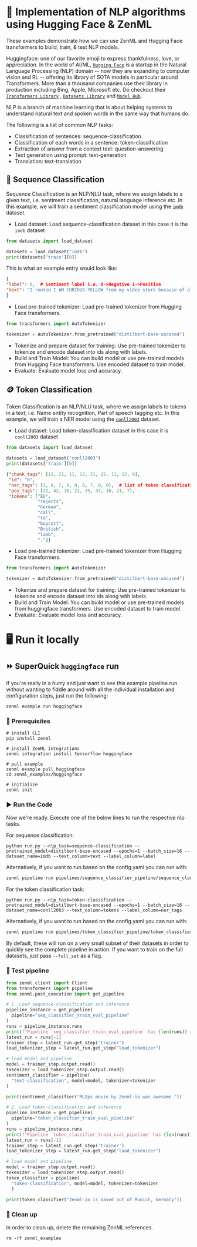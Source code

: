 # 🤗 Implementation of NLP algorithms using Hugging Face & ZenML

These examples demonstrate how we can use ZenML and Hugging Face transformers to build, train, & test NLP models.

Huggingface: one of our favorite emoji to express thankfulness, love, or appreciation. In the world of
AI/ML, [`Hugging Face`](https://huggingface.co/) is a startup in the Natural Language Processing (NLP) domain -- now
they are expanding to computer vision and RL -- offering its library of SOTA models in particular around Transformers.
More than a thousand companies use their library in production including Bing, Apple, Microsoft etc. Do checkout
their [`Transformers Library`](https://github.com/huggingface/transformers)
, [`Datasets Library`](https://github.com/huggingface/datasets) and [`Model Hub`](https://huggingface.co/models).

NLP is a branch of machine learning that is about helping systems to understand natural text and spoken words in the
same way that humans do.

The following is a list of common NLP tasks:

- Classification of sentences: sequence-classification
- Classification of each words in a sentence: token-classification
- Extraction of answer from a context text: question-answering
- Text generation using prompt: text-generation
- Translation: text-translation

## 📝 Sequence Classification

Sequence Classification is an NLP/NLU task, where we assign labels to a given text, i.e. sentiment classification,
natural language inference etc. In this example, we will train a sentiment classification model using
the [`imdb`](https://huggingface.co/datasets/imdb) dataset.

- Load dataset: Load sequence-classification dataset in this case it is the `imdb` dataset

```python
from datasets import load_dataset

datasets = load_dataset("imdb")
print(datasets['train'][0])
```

This is what an example entry would look like:
```json
{
"label": 0,  # Sentiment label i.e. 0->Negative 1->Positive
"text": "I rented I AM CURIOUS-YELLOW from my video store because of all the controversy that surrounded it when it was first released in 1967. I also heard that at first it was seized by U.S.customs if it ever tried to enter this country, therefore being a fan of films considered controversial I really had to see this for myself.....",
}
```

- Load pre-trained tokenizer: Load pre-trained tokenizer from Hugging Face transformers.

```python
from transformers import AutoTokenizer

tokenizer = AutoTokenizer.from_pretrained("distilbert-base-uncased")
```

- Tokenize and prepare dataset for training: Use pre-trained tokenizer to tokenize and encode dataset into ids along
  with labels.
- Build and Train Model: You can build model or use pre-trained models from Hugging Face transformers. Use encoded
  dataset to train model.
- Evaluate: Evaluate model loss and accuracy.

## 🪙 Token Classification

Token Classification is an NLP/NLU task, where we assign labels to tokens in a text, i.e. Name entity recognition,
Part of speech tagging etc. In this example, we will train a NER model using the
[`conll2003`](https://huggingface.co/datasets/conll2003) dataset.

- Load dataset: Load token-classification dataset in this case it is `conll2003` dataset

```python
from datasets import load_dataset

datasets = load_dataset("conll2003")
print(datasets['train'][0])
```
```json
{"chunk_tags": [11, 21, 11, 12, 21, 22, 11, 12, 0],
 "id": "0",
 "ner_tags": [3, 0, 7, 0, 0, 0, 7, 0, 0],  # list of token classification labels
 "pos_tags": [22, 42, 16, 21, 35, 37, 16, 21, 7],
 "tokens": ["EU",
            "rejects",
            "German",
            "call",
            "to",
            "boycott",
            "British",
            "lamb",
            "."]}
```

- Load pre-trained tokenizer: Load pre-trained tokenizer from Hugging Face transformers.

```python
from transformers import AutoTokenizer

tokenizer = AutoTokenizer.from_pretrained("distilbert-base-uncased")
```

- Tokenize and prepare dataset for training: Use pre-trained tokenizer to tokenize and encode dataset into ids along
  with labels.
- Build and Train Model: You can build model or use pre-trained models from huggingface transformers. Use encoded
  dataset to train model.
- Evaluate: Evaluate model loss and accuracy.

# 🖥 Run it locally

## ⏩ SuperQuick `huggingface` run

If you're really in a hurry and just want to see this example pipeline run
without wanting to fiddle around with all the individual installation and
configuration steps, just run the following:

```shell
zenml example run huggingface
```

### 📄 Prerequisites

```shell
# install CLI
pip install zenml

# install ZenML integrations
zenml integration install tensorflow huggingface

# pull example
zenml example pull huggingface
cd zenml_examples/huggingface

# initialize
zenml init
```

### ▶️ Run the Code

Now we're ready. Execute one of the below lines to run the respective nlp tasks.

For sequence classification:

```shell
python run.py --nlp_task=sequence-classification --pretrained_model=distilbert-base-uncased --epochs=1 --batch_size=16 --dataset_name=imdb --text_column=text --label_column=label
```

Alternatively, if you want to run based on the config.yaml you can run with:

```bash
zenml pipeline run pipelines/sequence_classifier_pipeline/sequence_classifier_pipeline.py -c sequence_classification_config.yaml
```

For the token classification task:

```shell
python run.py --nlp_task=token-classification --pretrained_model=distilbert-base-uncased --epochs=1 --batch_size=16 --dataset_name=conll2003 --text_column=tokens --label_column=ner_tags
```

Alternatively, if you want to run based on the config.yaml you can run with:

```bash
zenml pipeline run pipelines/token_classifier_pipeline/token_classifier_pipeline.py -c token_classification_config.yaml
```

By default, these will run on a very small subset of their datasets in order to quickly see the complete pipeline in 
action. If you want to train on the full datasets, just pass `--full_set` as a flag. 

### 🧪 Test pipeline

```python
from zenml.client import Client
from transformers import pipeline
from zenml.post_execution import get_pipeline

# 1. Load sequence-classification and inference
pipeline_instance = get_pipeline(
  pipeline="seq_classifier_train_eval_pipeline"
)
runs = pipeline_instance.runs
print(f"Pipeline `seq_classifier_train_eval_pipeline` has {len(runs)} run(s)")
latest_run = runs[-1]
trainer_step = latest_run.get_step('trainer')
load_tokenizer_step = latest_run.get_step("load_tokenizer")

# load model and pipeline
model = trainer_step.output.read()
tokenizer = load_tokenizer_step.output.read()
sentiment_classifier = pipeline(
  "text-classification", model=model, tokenizer=tokenizer
)

print(sentiment_classifier("MLOps movie by Zenml-io was awesome."))

# 2. Load token-classification and inference
pipeline_instance = get_pipeline(
  pipeline="token_classifier_train_eval_pipeline"
)
runs = pipeline_instance.runs
print(f"Pipeline `token_classifier_train_eval_pipeline` has {len(runs)} run(s)")
latest_run = runs[-1]
trainer_step = latest_run.get_step('trainer')
load_tokenizer_step = latest_run.get_step("load_tokenizer")

# load model and pipeline
model = trainer_step.output.read()
tokenizer = load_tokenizer_step.output.read()
token_classifier = pipeline(
  "token-classification", model=model, tokenizer=tokenizer
  )

print(token_classifier("Zenml-io is based out of Munich, Germany"))
```

### 🧽 Clean up

In order to clean up, delete the remaining ZenML references.

```shell
rm -rf zenml_examples
```
